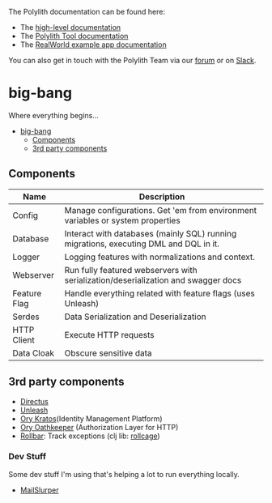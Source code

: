 The Polylith documentation can be found here:

- The [high-level documentation](https://polylith.gitbook.io/polylith)
- The [Polylith Tool documentation](https://github.com/polyfy/polylith)
- The [RealWorld example app documentation](https://github.com/furkan3ayraktar/clojure-polylith-realworld-example-app)

You can also get in touch with the Polylith Team via our [forum](https://polylith.freeflarum.com) or
on [Slack](https://clojurians.slack.com/archives/C013B7MQHJQ).

# big-bang

Where everything begins...

<!-- TOC -->

* [big-bang](#big-bang)
    * [Components](#components)
    * [3rd party components](#3rd-party-components)

<!-- TOC -->

## Components

| Name         | Description                                                                           |  
|--------------|---------------------------------------------------------------------------------------|
| Config       | Manage configurations. Get 'em from environment variables or system properties        |
| Database     | Interact with databases (mainly SQL) running migrations, executing DML and DQL in it. |
| Logger       | Logging features with normalizations and context.                                     |
| Webserver    | Run fully featured webservers with serialization/deserialization and swagger docs     |
| Feature Flag | Handle everything related with feature flags (uses Unleash)                           |
| Serdes       | Data Serialization and Deserialization                                                |
| HTTP Client  | Execute HTTP requests                                                                 |
| Data Cloak   | Obscure sensitive data                                                                |

## 3rd party components

- [Directus](https://github.com/directus/directus)
- [Unleash](https://github.com/Unleash/unleash)
- [Ory Kratos](https://www.ory.sh/docs/kratos/ory-kratos-intro)(Identity Management Platform)
- [Ory Oathkeeper](https://www.ory.sh/docs/oathkeeper/) (Authorization Layer for HTTP)
- [Rollbar](https://rollbar.com/): Track exceptions (clj lib: [rollcage](https://github.com/circleci/rollcage))

### Dev Stuff
Some dev stuff I'm using that's helping a lot to run everything locally.
- [MailSlurper](https://www.mailslurper.com/)
